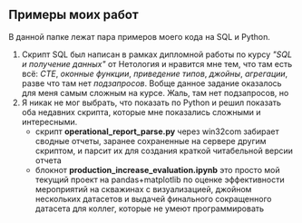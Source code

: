 ## Примеры моих работ
В данной папке лежат пара примеров моего кода на SQL и Python. 
1. Скрипт SQL был написан в рамках дипломной работы по курсу *"SQL и получение данных"* от Нетология и нравится мне тем, что там есть всё: *CTE*, *оконные функции*, *приведение типов*, *джойны*, *агрегации*, разве что там нет *подзапросов*. Вобще данное задание оказалось для меня самым сложным на курсе. Жаль, там нет подзапросов, но 
2. Я никак не мог выбрать, что показать по Python и решил показать оба недавних скрипта, которые мне показались сложными и интересными. 
   + скрипт **operational_report_parse.py** через win32com забирает сводные отчеты, заранее сохраненные на сервере другим скриптом, и парсит их для создания краткой читабельной версии отчета
   + блокнот **production_increase_evaluation.ipynb** это просто мой текущий проект на pandas+matplotlib по оценке эффективности мероприятий на скважинах с визуализацией, джойном нескольких датасетов и выдачей финального сокращенного датасета для коллег, которые не умеют программировать 
